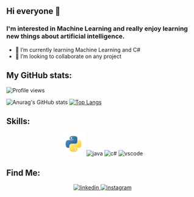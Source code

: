 ## Hi everyone 👋


### I'm interested in Machine Learning and really enjoy learning new things about artificial intelligence.

- 🌱 I’m currently learning Machine Learning and C# 
- 👯 I’m looking to collaborate on any project 

## My GitHub stats:
![Profile views](https://gpvc.arturio.dev/ferenozcelik)  

![Anurag's GitHub stats](https://github-readme-stats.vercel.app/api?username=ferenozcelik&theme=radical&show_icons=true) [![Top Langs](https://github-readme-stats.vercel.app/api/top-langs/?username=ferenozcelik)](https://github.com/anuraghazra/github-readme-stats)


## Skills: 
<p align="center">
  <img src="https://raw.githubusercontent.com/github/explore/80688e429a7d4ef2fca1e82350fe8e3517d3494d/topics/python/python.png" alt="python" height="60">
  <img src="https://i.ibb.co/pJWYbp0/image-removebg-preview-4.png" alt="java" height="60">
  <img src="https://i.ibb.co/zFkYFrp/image-removebg-preview-3.png" alt="c#" height="60">
  <img src="https://i.ibb.co/DW3mfX1/image.png" alt="vscode" height="60">
</p>

## Find Me: 
<p align="center">
  <a href="https://www.linkedin.com/in/ferenozcelik/"> <img src="https://cdn.jsdelivr.net/npm/simple-icons@3.0.1/icons/linkedin.svg" alt="linkedin" height="50">
  <a href="https://www.instagram.com/erenn0z/"> <img src="https://cdn.jsdelivr.net/npm/simple-icons@3.0.1/icons/instagram.svg" alt="instagram" height="50">
  <a href="https://stackoverflow.com/users/14726075/erenoz> <img src="https://cdn.jsdelivr.net/npm/simple-icons@3.0.1/icons/stackoverflow.svg" alt="stackoverflow" height="50">
</p>
  


